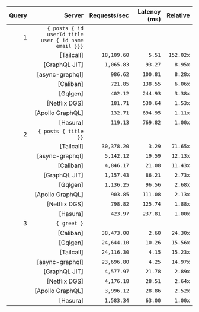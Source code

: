 <!-- PERFORMANCE_RESULTS_START -->

| Query | Server | Requests/sec | Latency (ms) | Relative |
|-------:|--------:|--------------:|--------------:|---------:|
| 1 | `{ posts { id userId title user { id name email }}}` |
|| [Tailcall] | `18,109.60` | `5.51` | `152.02x` |
|| [GraphQL JIT] | `1,065.83` | `93.27` | `8.95x` |
|| [async-graphql] | `986.62` | `100.81` | `8.28x` |
|| [Caliban] | `721.85` | `138.55` | `6.06x` |
|| [Gqlgen] | `402.12` | `244.93` | `3.38x` |
|| [Netflix DGS] | `181.71` | `530.64` | `1.53x` |
|| [Apollo GraphQL] | `132.71` | `694.95` | `1.11x` |
|| [Hasura] | `119.13` | `769.82` | `1.00x` |
| 2 | `{ posts { title }}` |
|| [Tailcall] | `30,378.20` | `3.29` | `71.65x` |
|| [async-graphql] | `5,142.12` | `19.59` | `12.13x` |
|| [Caliban] | `4,846.17` | `21.08` | `11.43x` |
|| [GraphQL JIT] | `1,157.43` | `86.21` | `2.73x` |
|| [Gqlgen] | `1,136.25` | `96.56` | `2.68x` |
|| [Apollo GraphQL] | `903.85` | `111.08` | `2.13x` |
|| [Netflix DGS] | `798.82` | `125.74` | `1.88x` |
|| [Hasura] | `423.97` | `237.81` | `1.00x` |
| 3 | `{ greet }` |
|| [Caliban] | `38,473.00` | `2.60` | `24.30x` |
|| [Gqlgen] | `24,644.10` | `10.26` | `15.56x` |
|| [Tailcall] | `24,116.30` | `4.15` | `15.23x` |
|| [async-graphql] | `23,696.80` | `4.25` | `14.97x` |
|| [GraphQL JIT] | `4,577.97` | `21.78` | `2.89x` |
|| [Netflix DGS] | `4,176.18` | `28.51` | `2.64x` |
|| [Apollo GraphQL] | `3,996.12` | `28.86` | `2.52x` |
|| [Hasura] | `1,583.34` | `63.00` | `1.00x` |

<!-- PERFORMANCE_RESULTS_END -->
